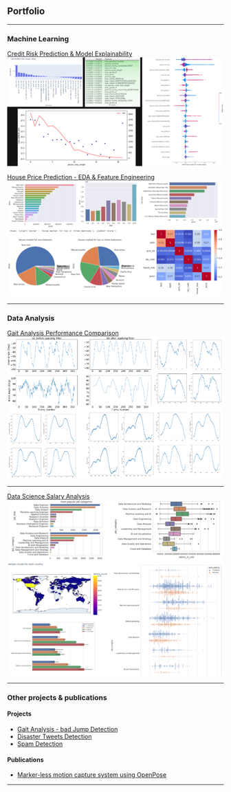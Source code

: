 ## Portfolio
---
### Machine Learning

[Credit Risk Prediction & Model Explainability](/machine_learning_p2)
<img src="images/thumbnail_images/credit_risk_prediction.png?raw=true"/>

[House Price Prediction - EDA & Feature Engineering](/machine_learning_p3)
<img src="images/thumbnail_images/house_price_prediction.png?raw=true"/>

---
### Data Analysis

[Gait Analysis Performance Comparison](/data_analysis_p1)
<img src="images/thumbnail_images/running_analysis.png?raw=true"/>

---
[Data Science Salary Analysis](/data_analysis_p2)
<img src="images/thumbnail_images/data_science_salary_analysis.png?raw=true"/>

---

### Other projects & publications
#### Projects
- [Gait Analysis - bad Jump Detection](https://github.com/bfeng1/Jump-Classification-Project/)
- [Disaster Tweets Detection](https://github.com/bfeng1/Disaster-Tweets-Detection/)
- [Spam Detection](https://www.kaggle.com/code/binfeng2021/spam-detection-deep-learning-project/)

#### Publications
- [Marker-less motion capture system using OpenPose](https://www.spiedigitallibrary.org/conference-proceedings-of-spie/12101/121010B/Marker-less-motion-capture-system-using-OpenPose/10.1117/12.2619059.short/)

---
